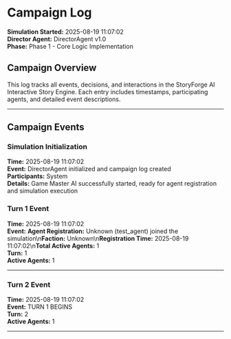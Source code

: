# Campaign Log

**Simulation Started:** 2025-08-19 11:07:02  
**Director Agent:** DirectorAgent v1.0  
**Phase:** Phase 1 - Core Logic Implementation  

## Campaign Overview

This log tracks all events, decisions, and interactions in the StoryForge AI Interactive Story Engine.
Each entry includes timestamps, participating agents, and detailed event descriptions.

---

## Campaign Events

### Simulation Initialization
**Time:** 2025-08-19 11:07:02  
**Event:** DirectorAgent initialized and campaign log created  
**Participants:** System  
**Details:** Game Master AI successfully started, ready for agent registration and simulation execution


### Turn 1 Event
**Time:** 2025-08-19 11:07:02  
**Event:** **Agent Registration:** Unknown (test_agent) joined the simulation\n**Faction:** Unknown\n**Registration Time:** 2025-08-19 11:07:02\n**Total Active Agents:** 1  
**Turn:** 1  
**Active Agents:** 1  

---

### Turn 2 Event
**Time:** 2025-08-19 11:07:02  
**Event:** TURN 1 BEGINS  
**Turn:** 2  
**Active Agents:** 1  

---
